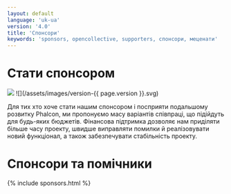 ```yaml
---
layout: default
language: 'uk-ua'
version: '4.0'
title: 'Спонсори'
keywords: 'sponsors, opencollective, supporters, спонсори, меценати'
---
```


# Стати спонсором
![](/assets/images/document-status-stable-success.svg) ![](/assets/images/version-{{ page.version }}.svg)

Для тих хто хоче стати нашим спонсором і посприяти подальшому розвитку Phalcon, ми пропонуємо масу варіантів співпраці, що підійдуть для будь-яких бюджетів. Фінансова підтримка дозволяє нам приділяти більше часу проекту, швидше виправляти помилки й реалізовувати новий функціонал, а також забезпечувати стабільність проекту.

# Спонсори та помічники

{% include sponsors.html %}
